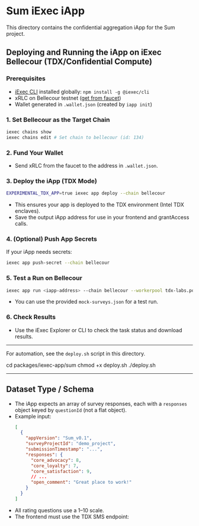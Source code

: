 # Sum iExec iApp

This directory contains the confidential aggregation iApp for the Sum project.

## Deploying and Running the iApp on iExec Bellecour (TDX/Confidential Compute)

### Prerequisites
- [iExec CLI](https://docs.iex.ec/cli/overview) installed globally: `npm install -g @iexec/cli`
- xRLC on Bellecour testnet ([get from faucet](https://faucet.bellecour.iex.ec/))
- Wallet generated in `.wallet.json` (created by `iapp init`)

### 1. Set Bellecour as the Target Chain
```sh
iexec chains show
iexec chains edit # Set chain to bellecour (id: 134)
```

### 2. Fund Your Wallet
- Send xRLC from the faucet to the address in `.wallet.json`.

### 3. Deploy the iApp (TDX Mode)
```sh
EXPERIMENTAL_TDX_APP=true iexec app deploy --chain bellecour
```
- This ensures your app is deployed to the TDX environment (Intel TDX enclaves).
- Save the output iApp address for use in your frontend and grantAccess calls.

### 4. (Optional) Push App Secrets
If your iApp needs secrets:
```sh
iexec app push-secret --chain bellecour
```

### 5. Test a Run on Bellecour
```sh
iexec app run <iapp-address> --chain bellecour --workerpool tdx-labs.pools.iexec.eth --args mock-surveys.json
```
- You can use the provided `mock-surveys.json` for a test run.

### 6. Check Results
- Use the iExec Explorer or CLI to check the task status and download results.

---

For automation, see the `deploy.sh` script in this directory.

cd packages/iexec-app/sum
chmod +x deploy.sh
./deploy.sh

---

## Dataset Type / Schema
- The iApp expects an array of survey responses, each with a `responses` object keyed by `questionId` (not a flat object).
- Example input:
  ```json
  [
    {
      "appVersion": "Sum_v0.1",
      "surveyProjectId": "demo_project",
      "submissionTimestamp": "...",
      "responses": {
        "core_advocacy": 8,
        "core_loyalty": 7,
        "core_satisfaction": 9,
        // ...
        "open_comment": "Great place to work!"
      }
    }
  ]
  ```
- All rating questions use a 1–10 scale.
- The frontend must use the TDX SMS endpoint:
  ```